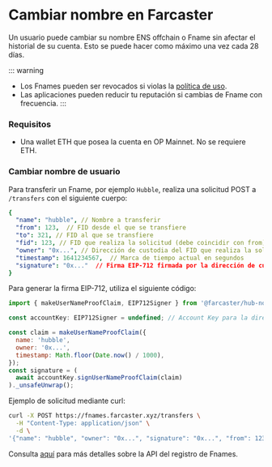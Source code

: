 # Cambiar nombre en Farcaster

Un usuario puede cambiar su nombre ENS offchain o Fname sin afectar el historial de su cuenta. Esto se puede hacer como máximo una vez cada 28 días.

::: warning

- Los Fnames pueden ser revocados si violas la [política de uso](/es/learn/architecture/ens-names#offchain-ens-names-fnames).
- Las aplicaciones pueden reducir tu reputación si cambias de Fname con frecuencia.
  :::

### Requisitos

- Una wallet ETH que posea la cuenta en OP Mainnet. No se requiere ETH.

### Cambiar nombre de usuario

Para transferir un Fname, por ejemplo `Hubble`, realiza una solicitud POST a `/transfers` con el siguiente cuerpo:

```yaml
{
  "name": "hubble", // Nombre a transferir
  "from": 123,  // FID desde el que se transfiere
  "to": 321, // FID al que se transfiere
  "fid": 123, // FID que realiza la solicitud (debe coincidir con from)
  "owner": "0x...", // Dirección de custodia del FID que realiza la solicitud
  "timestamp": 1641234567,  // Marca de tiempo actual en segundos
  "signature": "0x..."  // Firma EIP-712 firmada por la dirección de custodia del FID
}
```

Para generar la firma EIP-712, utiliza el siguiente código:

```js
import { makeUserNameProofClaim, EIP712Signer } from '@farcaster/hub-nodejs';

const accountKey: EIP712Signer = undefined; // Account Key para la dirección de custodia (usa la subclase apropiada de hub-nodejs para ethers o viem)

const claim = makeUserNameProofClaim({
  name: 'hubble',
  owner: '0x...',
  timestamp: Math.floor(Date.now() / 1000),
});
const signature = (
  await accountKey.signUserNameProofClaim(claim)
)._unsafeUnwrap();
```

Ejemplo de solicitud mediante curl:

```bash
curl -X POST https://fnames.farcaster.xyz/transfers \
  -H "Content-Type: application/json" \
  -d \
'{"name": "hubble", "owner": "0x...", "signature": "0x...", "from": 123, "to": 321, "timestamp": 1641234567, fid: 123}'
```

Consulta [aquí](/es/reference/fname/api.md) para más detalles sobre la API del registro de Fnames.
